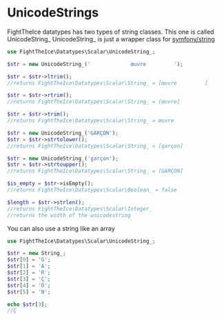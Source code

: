 # UnicodeStrings
FightTheIce datatypes has two types of string classes. This one is called UnicodeString_
UnicodeString_ is just a wrapper class for [symfony/string](https://github.com/symfony/string)


```php
use FightTheIce\Datatypes\Scalar\UnicodeString_;

$str = new UnicodeString_('             œuvre         ');

$str = $str->ltrim();
//returns FightTheIce\Datatypes\Scalar\String_ = [œuvre         ]

$str = $str->rtrim();
//returns FightTheIce\Datatypes\Scalar\String_ = [œuvre]

$str = $str->trim();
//returns FightTheIce\Datatypes\Scalar\String_ = œuvre

$str = new UnicodeString_('GARÇON');
$str = $str->strtolower();
//returns FightTheIce\Datatypes\Scalar\String_ = [garçon]

$str = new UnicodeString_('garçon');
$str = $str->strtoupper();
//returns FightTheIce\Datatypes\Scalar\String_ = [GARÇON]

$is_empty = $str->isEmpty();
//returns FightTheIce\Datatypes\Scalar\Boolean_ = false

$length = $str->strlen();
//returns FightTheIce\Datatypes\Scalar\Integer_
//returns the width of the unicodestring
```

You can also use a string like an array
```php
use FightTheIce\Datatypes\Scalar\UnicodeString_;

$str = new String_;
$str[0] = 'G';
$str[1] = 'A';
$str[2] = 'R';
$str[3] = 'Ç';
$str[4] = 'O';
$str[5] = 'N';

echo $str[3];
//Ç
```